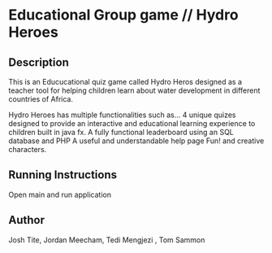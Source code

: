 # Educational Group game // Hydro Heroes

## Description
This is an Educucational quiz game called Hydro Heros designed as a teacher tool for helping children learn about water development in different countries of Africa.

Hydro Heroes has multiple functionalities such as...
4 unique quizes designed to provide an interactive and educational learning experience to children built in java fx.
A fully functional leaderboard using an SQL database and PHP
A useful and understandable help page
Fun! and creative characters.

## Running Instructions
Open main and run application

## Author
Josh Tite, Jordan Meecham, Tedi Mengjezi , Tom Sammon


